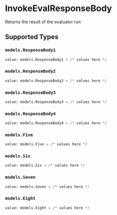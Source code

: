# InvokeEvalResponseBody

Returns the result of the evaluator run


## Supported Types

### `models.ResponseBody1`

```python
value: models.ResponseBody1 = /* values here */
```

### `models.ResponseBody2`

```python
value: models.ResponseBody2 = /* values here */
```

### `models.ResponseBody3`

```python
value: models.ResponseBody3 = /* values here */
```

### `models.ResponseBody4`

```python
value: models.ResponseBody4 = /* values here */
```

### `models.Five`

```python
value: models.Five = /* values here */
```

### `models.Six`

```python
value: models.Six = /* values here */
```

### `models.Seven`

```python
value: models.Seven = /* values here */
```

### `models.Eight`

```python
value: models.Eight = /* values here */
```

